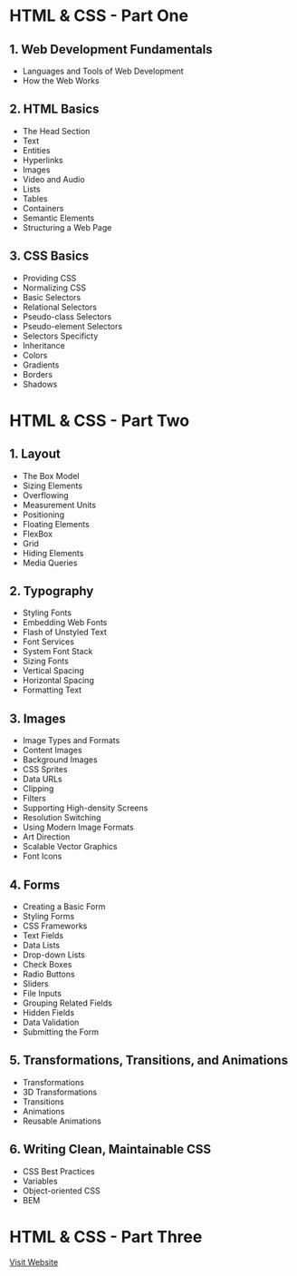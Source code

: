 # HTML & CSS - Part One

## 1. Web Development Fundamentals

- Languages and Tools of Web Development
- How the Web Works

## 2. HTML Basics

- The Head Section
- Text
- Entities
- Hyperlinks
- Images
- Video and Audio
- Lists
- Tables
- Containers
- Semantic Elements
- Structuring a Web Page

## 3. CSS Basics

- Providing CSS
- Normalizing CSS
- Basic Selectors
- Relational Selectors
- Pseudo-class Selectors
- Pseudo-element Selectors
- Selectors Specificty
- Inheritance
- Colors
- Gradients
- Borders
- Shadows

# HTML & CSS - Part Two

## 1. Layout

- The Box Model
- Sizing Elements
- Overflowing
- Measurement Units
- Positioning
- Floating Elements
- FlexBox
- Grid
- Hiding Elements
- Media Queries

## 2. Typography

- Styling Fonts
- Embedding Web Fonts
- Flash of Unstyled Text
- Font Services
- System Font Stack
- Sizing Fonts
- Vertical Spacing
- Horizontal Spacing
- Formatting Text

## 3. Images

- Image Types and Formats
- Content Images
- Background Images
- CSS Sprites
- Data URLs
- Clipping
- Filters
- Supporting High-density Screens
- Resolution Switching
- Using Modern Image Formats
- Art Direction
- Scalable Vector Graphics
- Font Icons

## 4. Forms

- Creating a Basic Form
- Styling Forms
- CSS Frameworks
- Text Fields
- Data Lists
- Drop-down Lists
- Check Boxes
- Radio Buttons
- Sliders
- File Inputs
- Grouping Related Fields
- Hidden Fields
- Data Validation
- Submitting the Form

## 5. Transformations, Transitions, and Animations

- Transformations
- 3D Transformations
- Transitions
- Animations
- Reusable Animations

## 6. Writing Clean, Maintainable CSS

- CSS Best Practices
- Variables
- Object-oriented CSS
- BEM

# HTML & CSS - Part Three

[Visit Website](http://moshify-delta.vercel.app/)
